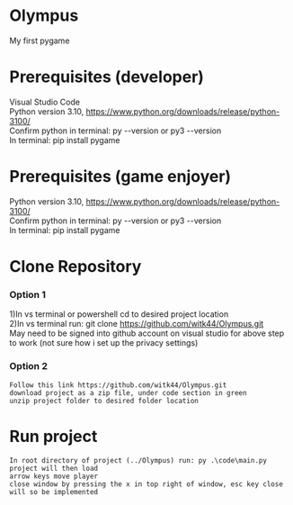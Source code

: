 # Olympus
My first pygame

# Prerequisites (developer)
Visual Studio Code\
Python version 3.10, https://www.python.org/downloads/release/python-3100/ \
Confirm python in terminal: py --version or py3 --version \
In terminal: pip install pygame

# Prerequisites (game enjoyer)
Python version 3.10, https://www.python.org/downloads/release/python-3100/ \
Confirm python in terminal: py --version or py3 --version \
In terminal: pip install pygame


# Clone Repository
### Option 1
1)In vs terminal or powershell cd to desired project location \
2)In vs terminal run: git clone https://github.com/witk44/Olympus.git \
    May need to be signed into github account on visual studio for above step to work (not sure how i set up the privacy settings) 

### Option 2 
    Follow this link https://github.com/witk44/Olympus.git
    download project as a zip file, under code section in green
    unzip project folder to desired folder location

# Run project
    In root directory of project (../Olympus) run: py .\code\main.py  
    project will then load 
    arrow keys move player 
    close window by pressing the x in top right of window, esc key close will so be implemented 

